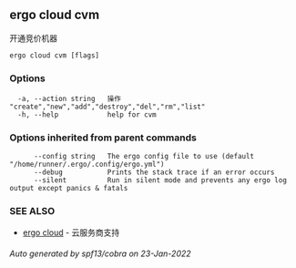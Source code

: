 ## ergo cloud cvm

开通竞价机器

```
ergo cloud cvm [flags]
```

### Options

```
  -a, --action string   操作 "create","new","add","destroy","del","rm","list" 
  -h, --help            help for cvm
```

### Options inherited from parent commands

```
      --config string   The ergo config file to use (default "/home/runner/.ergo/.config/ergo.yml")
      --debug           Prints the stack trace if an error occurs
      --silent          Run in silent mode and prevents any ergo log output except panics & fatals
```

### SEE ALSO

* [ergo cloud](ergo_cloud.md)	 - 云服务商支持

###### Auto generated by spf13/cobra on 23-Jan-2022

